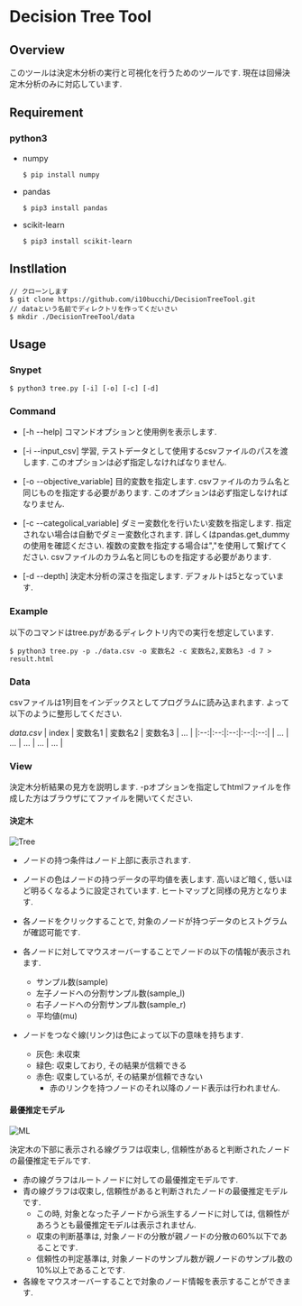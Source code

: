 # Decision Tree Tool

## Overview

このツールは決定木分析の実行と可視化を行うためのツールです.
現在は回帰決定木分析のみに対応しています.

## Requirement

### python3

- numpy
    ```
    $ pip install numpy
    ```

- pandas
    ```
    $ pip3 install pandas
    ```

- scikit-learn
    ```
    $ pip3 install scikit-learn
    ```

## Instllation

```
// クローンします
$ git clone https://github.com/i10bucchi/DecisionTreeTool.git
// dataという名前でディレクトリを作ってくだいさい
$ mkdir ./DecisionTreeTool/data
```

## Usage

### Snypet

```
$ python3 tree.py [-i] [-o] [-c] [-d]
```

### Command


- [-h --help]
    コマンドオプションと使用例を表示します.

- [-i --input_csv]
    学習, テストデータとして使用するcsvファイルのパスを渡します. このオプションは必ず指定しなければなりません.

- [-o --objective_variable]
    目的変数を指定します. csvファイルのカラム名と同じものを指定する必要があります. このオプションは必ず指定しなければなりません.

- [-c --categolical_variable]
    ダミー変数化を行いたい変数を指定します. 指定されない場合は自動でダミー変数化されます. 詳しくはpandas.get_dummyの使用を確認ください. 複数の変数を指定する場合は","を使用して繋げてください. csvファイルのカラム名と同じものを指定する必要があります.

- [-d --depth]
    決定木分析の深さを指定します. デフォルトは5となっています.

### Example

以下のコマンドはtree.pyがあるディレクトリ内での実行を想定しています.

```
$ python3 tree.py -p ./data.csv -o 変数名2 -c 変数名2,変数名3 -d 7 > result.html
```

### Data

csvファイルは1列目をインデックスとしてプログラムに読み込まれます. よって以下のように整形してください.

_data.csv_
| index | 変数名1 | 変数名2 | 変数名3 | ... |
|:--:|:--:|:--:|:--:|:--:|
| ... | ... | ... | ... | ... |

### View

決定木分析結果の見方を説明します. -pオプションを指定してhtmlファイルを作成した方はブラウザにてファイルを開いてください.

#### 決定木

![Tree](https://user-images.githubusercontent.com/22851828/60765533-c9c3ab00-a0d6-11e9-9e4a-d328f8508768.png)

- ノードの持つ条件はノード上部に表示されます.

- ノードの色はノードの持つデータの平均値を表します. 高いほど暗く, 低いほど明るくなるように設定されています. ヒートマップと同様の見方となります.

- 各ノードをクリックすることで, 対象のノードが持つデータのヒストグラムが確認可能です.

- 各ノードに対してマウスオーバーすることでノードの以下の情報が表示されます.
    - サンプル数(sample)
    - 左子ノードへの分割サンプル数(sample_l)
    - 右子ノードへの分割サンプル数(sample_r)
    - 平均値(mu)

- ノードをつなぐ線(リンク)は色によって以下の意味を持ちます.
    - 灰色: 未収束
    - 緑色: 収束しており, その結果が信頼できる
    - 赤色: 収束しているが, その結果が信頼できない
        - 赤のリンクを持つノードのそれ以降のノード表示は行われません.



#### 最優推定モデル

![ML](https://user-images.githubusercontent.com/22851828/60733939-46e10a00-9f89-11e9-938a-d48c28cb7370.png)

決定木の下部に表示される線グラフは収束し, 信頼性があると判断されたノードの最優推定モデルです.

- 赤の線グラフはルートノードに対しての最優推定モデルです.
- 青の線グラフは収束し, 信頼性があると判断されたノードの最優推定モデルです.
    - この時, 対象となった子ノードから派生するノードに対しては, 信頼性があろうとも最優推定モデルは表示されません.
    - 収束の判断基準は, 対象ノードの分散が親ノードの分散の60%以下であることです.
    - 信頼性の判定基準は, 対象ノードのサンプル数が親ノードのサンプル数の10%以上であることです.
- 各線をマウスオーバーすることで対象のノード情報を表示することができます.